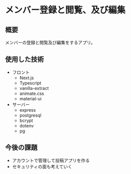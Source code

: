 # メンバー登録と閲覧、及び編集

## 概要

メンバーの登録と閲覧及び編集をするアプリ。

## 使用した技術

- フロント
  - Next.js
  - Typescript
  - vanilla-extract
  - animate.css
  - material-ui
- サーバー
  - express
  - postgresql
  - bcrypt
  - dotenv
  - pg

## 今後の課題

- アカウントで管理して投稿アプリを作る
- セキュリティの面も考えていく
